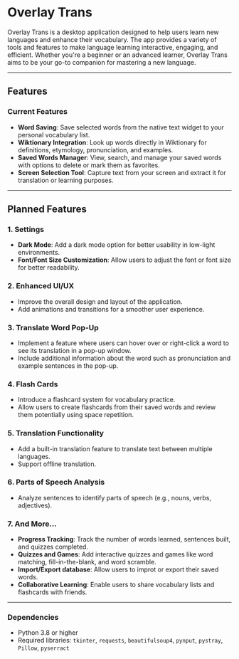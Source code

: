 # Overlay Trans

Overlay Trans is a desktop application designed to help users learn new languages and enhance their vocabulary. The app provides a variety of tools and features to make language learning interactive, engaging, and efficient. Whether you're a beginner or an advanced learner, Overlay Trans aims to be your go-to companion for mastering a new language.

---

## **Features**

### **Current Features**
- **Word Saving**: Save selected words from the native text widget to your personal vocabulary list.
- **Wiktionary Integration**: Look up words directly in Wiktionary for definitions, etymology, pronunciation, and examples.
- **Saved Words Manager**: View, search, and manage your saved words with options to delete or mark them as favorites.
- **Screen Selection Tool**: Capture text from your screen and extract it for translation or learning purposes.

---

## **Planned Features**

### **1. Settings**
- **Dark Mode**: Add a dark mode option for better usability in low-light environments.
- **Font/Font Size Customization**: Allow users to adjust the font or font size for better readability.

### **2. Enhanced UI/UX**
- Improve the overall design and layout of the application.
- Add animations and transitions for a smoother user experience.

### **3. Translate Word Pop-Up**
- Implement a feature where users can hover over or right-click a word to see its translation in a pop-up window.
- Include additional information about the word such as pronunciation and example sentences in the pop-up.

### **4. Flash Cards**
- Introduce a flashcard system for vocabulary practice.
- Allow users to create flashcards from their saved words and review them potentially using space repetition.

### **5. Translation Functionality**
- Add a built-in translation feature to translate text between multiple languages.
- Support offline translation.

### **6. Parts of Speech Analysis**
- Analyze sentences to identify parts of speech (e.g., nouns, verbs, adjectives).

### **7. And More...**
- **Progress Tracking**: Track the number of words learned, sentences built, and quizzes completed.
- **Quizzes and Games**: Add interactive quizzes and games like word matching, fill-in-the-blank, and word scramble.
- **Import/Export database**: Allow users to improt or export their saved words.
- **Collaborative Learning**: Enable users to share vocabulary lists and flashcards with friends.

---

### **Dependencies**
- Python 3.8 or higher
- Required libraries: `tkinter`, `requests`, `beautifulsoup4`, `pynput`, `pystray`, `Pillow`, `pyserract`
